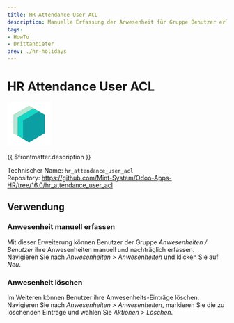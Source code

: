 ```yaml
---
title: HR Attendance User ACL
description: Manuelle Erfassung der Anwesenheit für Gruppe Benutzer erlauben.
tags:
- HowTo
- Drittanbieter
prev: ./hr-holidays
---
```

# HR Attendance User ACL
![icon_oms_box](attachments/icons_odoo_mint_system.png)

{{ $frontmatter.description }}

Technischer Name: `hr_attendance_user_acl`\
Repository: <https://github.com/Mint-System/Odoo-Apps-HR/tree/16.0/hr_attendance_user_acl>

## Verwendung

### Anwesenheit manuell erfassen

Mit dieser Erweiterung können Benutzer der Gruppe *Anwesenheiten / Benutzer* ihre Anwesenheiten manuell und nachträglich erfassen. Navigieren Sie nach *Anwesenheiten > Anwesenheiten* und klicken Sie auf *Neu*.

### Anwesenheit löschen

Im Weiteren können Benutzer ihre Anwesenheits-Einträge löschen. Navigieren Sie nach *Anwesenheiten > Anwesenheiten*, markieren Sie die zu löschenden Einträge und wählen Sie *Aktionen > Löschen*.